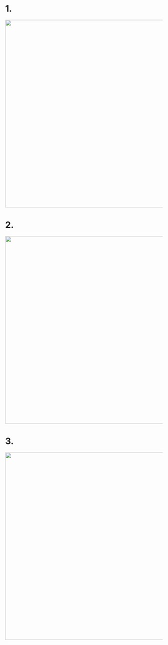# 1.

<img src="https://drive.google.com/uc?export=view&id=1cs4rj3BOQtL34yj0vTjzZNORHRj91WuJ" width="600px">


# 2.

<img src="https://drive.google.com/uc?export=view&id=1DMyo0de6EEjOWwAjWWwmmMD7sPwdbrYJ" width="600px">

# 3.

<img src="https://drive.google.com/uc?export=view&id=1pifdaKQArUMvmbbG9cdO-iUSwzD-ym3e" width="600px">
